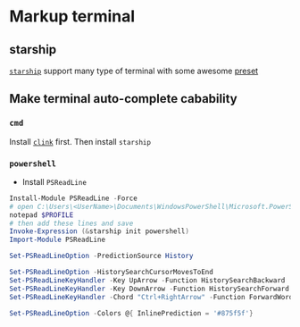 # Markup terminal

## starship

[`starship`](https://starship.rs/guide/#%F0%9F%92%AD-inspired-by) support many type of terminal with some awesome [preset](https://starship.rs/presets/)

## Make terminal auto-complete cabability

### `cmd`

Install [`clink`](https://chrisant996.github.io/clink/clink.html) first. Then install `starship`

### `powershell`

- Install `PSReadLine`

```powershell
Install-Module PSReadLine -Force
# open C:\Users\<UserName>\Documents\WindowsPowerShell\Microsoft.PowerShell_profile.ps1
notepad $PROFILE
# then add these lines and save
Invoke-Expression (&starship init powershell)
Import-Module PSReadLine

Set-PSReadLineOption -PredictionSource History

Set-PSReadLineOption -HistorySearchCursorMovesToEnd
Set-PSReadLineKeyHandler -Key UpArrow -Function HistorySearchBackward
Set-PSReadLineKeyHandler -Key DownArrow -Function HistorySearchForward
Set-PSReadLineKeyHandler -Chord "Ctrl+RightArrow" -Function ForwardWord

Set-PSReadLineOption -Colors @{ InlinePrediction = '#875f5f'}
```

